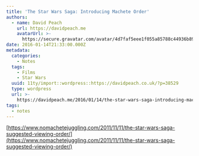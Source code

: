 ```yaml
---
title: 'The Star Wars Saga: Introducing Machete Order'
authors:
  - name: David Peach
    url: https://davidpeach.me
    avatarUrl: >-
      https://secure.gravatar.com/avatar/4d7faf5eee1f055a85788c44936b8995eaab6dfb004e7854ec747ccb272e91ee?s=96&d=mm&r=g
date: 2016-01-14T21:33:00.000Z
metadata:
  categories:
    - Notes
  tags:
    - Films
    - Star Wars
  uuid: 11ty/import::wordpress::https://davidpeach.co.uk/?p=38529
  type: wordpress
  url: >-
    https://davidpeach.me/2016/01/14/the-star-wars-saga-introducing-machete-order/
tags:
  - notes
---
```

[https://www.nomachetejuggling.com/2011/11/11/the-star-wars-saga-suggested-viewing-order/](https://www.nomachetejuggling.com/2011/11/11/the-star-wars-saga-suggested-viewing-order/)